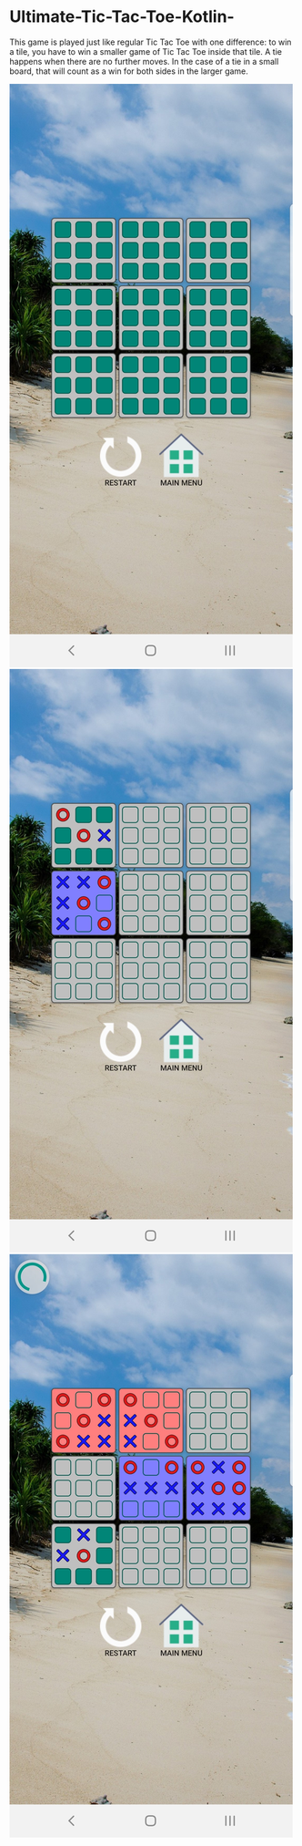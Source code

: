 # Ultimate-Tic-Tac-Toe-Kotlin-
This game is played just like regular Tic Tac Toe with one difference: to win a tile, you have to win a smaller game of Tic Tac Toe inside that tile.
A tie happens when there are no further moves. In the case of a tie in a small board, that will count as a win for both sides in the larger game.

![Screenshot](UTTTscreenshot1.jpg)
![Screenshot](UTTTscreenshot2.jpg)
![Screenshot](UTTTscreenshot3.jpg)
